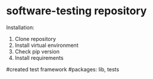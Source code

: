 # software-testing repository

Installation:
1. Clone repository
2. Install virtual environment
3. Check pip version
4. Install requirements


#created test framework
#packages: lib, tests
